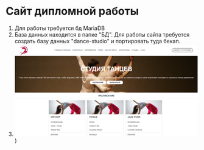 # Сайт дипломной работы
1. Для работы требуется бд MariaDB
2. База данных находится в папке "БД". Для работы сайта требуется создать базу данных "dance-studio" и портировать туда бекап.
3. ![Главная страница](https://github.com/crazykivi/site-dance/blob/main/img/dance-img/gl.png))
